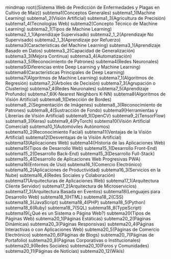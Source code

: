 mindmap
  root((Sistema Web de Predicción de Enfermedades y Plagas en Cultivo de Maíz))
    subtema1(Conceptos Generales)
      subtema1_1(Machine Learning)
      subtema1_2(Visión Artificial)
      subtema1_3(Agricultura de Precisión)
      subtema1_4(Tecnologías Web)
    subtema2(Concepto Técnico de Machine Learning)
    subtema2_1(Tipos de Machine Learning)
      subtema2_1_1(Aprendizaje Supervisado)
      subtema2_1_2(Aprendizaje No Supervisado)
      subtema2_1_3(Aprendizaje por Refuerzo)
    subtema3(Características del Machine Learning)
      subtema3_1(Aprendizaje Basado en Datos)
      subtema3_2(Capacidad de Generalización)
      subtema3_3(Mejora Continua)
      subtema3_4(Automatización)
      subtema3_5(Reconocimiento de Patrones)
    subtema4(Redes Neuronales)
    subtema5(Diferencias entre Deep Learning y Machine Learning)
    subtema6(Características Principales de Deep Learning)
    subtema7(Algoritmos de Machine Learning)
      subtema7_1(Algoritmos de Regresión)
      subtema7_2(Árboles de Decisión)
      subtema7_3(Agrupación o Clustering)
      subtema7_4(Redes Neuronales)
      subtema7_5(Aprendizaje Profundo)
      subtema7_6(K-Nearest Neighbors K-NN)
    subtema8(Algoritmos de Visión Artificial)
      subtema8_1(Detección de Bordes)
      subtema8_2(Segmentación de Imágenes)
      subtema8_3(Reconocimiento de Patrones)
      subtema8_4(Sustracción de Fondo)
    subtema9(Herramientas y Librerías de Visión Artificial)
      subtema9_1(OpenCV)
      subtema9_2(TensorFlow)
      subtema9_3(Keras)
      subtema9_4(PyTorch)
    subtema10(Visión Artificial Comercial)
      subtema10_1(Automóviles Autónomos)
      subtema10_2(Reconocimiento Facial)
    subtema11(Ventajas de la Visión Artificial)
    subtema12(Desventajas de la Visión Artificial)
    subtema13(Aplicaciones Web)
    subtema14(Historia de las Aplicaciones Web)
    subtema15(Tipos de Desarrollo Web)
      subtema15_1(Desarrollo Front-End)
      subtema15_2(Desarrollo Back-End)
      subtema15_3(Desarrollo Full-Stack)
      subtema15_4(Desarrollo de Aplicaciones Web Progresivas PWA)
    subtema16(Entornos de Uso)
      subtema16_1(Comercio Electrónico)
      subtema16_2(Aplicaciones de Productividad)
      subtema16_3(Servicios en la Nube)
      subtema16_4(Redes Sociales y Colaboración)
    subtema17(Arquitecturas de Aplicaciones Web)
      subtema17_1(Arquitectura Cliente Servidor)
      subtema17_2(Arquitectura de Microservicios)
      subtema17_3(Arquitectura Basada en Eventos)
    subtema18(Lenguajes para Desarrollo Web)
      subtema18_1(HTML)
      subtema18_2(CSS)
      subtema18_3(JavaScript)
      subtema18_4(PHP)
      subtema18_5(Python)
      subtema18_6(Ruby)
      subtema18_7(SQL)
      subtema18_8(TypeScript)
    subtema19(¿Qué es un Sistema o Página Web?)
    subtema20(Tipos de Páginas Web)
      subtema20_1(Páginas Estáticas)
      subtema20_2(Páginas Dinámicas)
      subtema20_3(Páginas Responsivas)
      subtema20_4(Páginas Interactivas o con Aplicaciones Web)
      subtema20_5(Páginas de Comercio Electrónico)
      subtema20_6(Páginas de Blogs)
      subtema20_7(Páginas de Portafolio)
      subtema20_8(Páginas Corporativas o Institucionales)
      subtema20_9(Redes Sociales)
      subtema20_10(Foros y Comunidades)
      subtema20_11(Páginas de Noticias)
      subtema20_12(Wikis)
